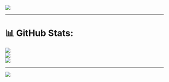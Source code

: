 ![](https://raw.githubusercontent.com/kotaroooooooooo/kotaroooooooooo/output/github-contribution-grid-snake.svg)

___

# 📊 GitHub Stats:
![](https://github-readme-stats.vercel.app/api?username=kotaroooooooooo&theme=transparent&hide_border=true&include_all_commits=false&count_private=false)<br/>
![](https://nirzak-streak-stats.vercel.app/?user=kotaroooooooooo&theme=transparent&hide_border=true)<br/>
![](https://github-readme-stats.vercel.app/api/top-langs/?username=kotaroooooooooo&theme=transparent&hide_border=true&include_all_commits=false&count_private=false&layout=compact)

---
[![](https://visitcount.itsvg.in/api?id=kotaroooooooooo&icon=0&color=0)](https://visitcount.itsvg.in)
